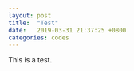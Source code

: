 ```yaml
---
layout: post
title:  "Test"
date:   2019-03-31 21:37:25 +0800
categories: codes
---
```


This is a test.
